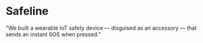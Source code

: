 # Safeline
"We built a wearable IoT safety device — disguised as an accessory — that sends an instant SOS when pressed."
